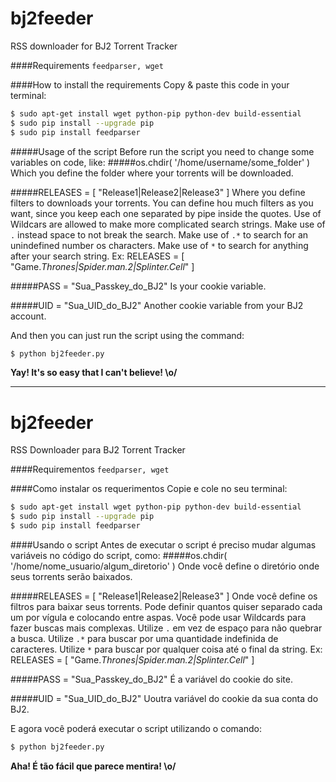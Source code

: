bj2feeder
=========

RSS downloader for BJ2 Torrent Tracker

####Requirements
```feedparser, wget```

####How to install the requirements
Copy & paste this code in your terminal:
```sh
$ sudo apt-get install wget python-pip python-dev build-essential 
$ sudo pip install --upgrade pip
$ sudo pip install feedparser
```

#####Usage of the script
Before run the script you need to change some variables on code, like:
#####os.chdir( '/home/username/some_folder' )
Which you define the folder where your torrents will be downloaded.

#####RELEASES = [ "Release1|Release2|Release3" ]
Where you define filters to downloads your torrents.
You can define hou much filters as you want, since you keep each one separated by pipe inside the quotes.
Use of Wildcars are allowed to make more complicated search strings.
Make use of ```.``` instead space to not break the search.
Make use of ```.*``` to search for an unindefined number os characters.
Make use of ```*``` to search for anything after your search string.
Ex: RELEASES = [ "Game.*Thrones|Spider.man.2|Splinter.Cell*" ]

#####PASS = "Sua_Passkey_do_BJ2"
Is your cookie variable.

#####UID = "Sua_UID_do_BJ2"
Another cookie variable from your BJ2 account.

And then you can just run the script using the command:
```sh
$ python bj2feeder.py
```

**Yay! It's so easy that I can't believe! \o/**

---

bj2feeder
=========

RSS Downloader para BJ2 Torrent Tracker

####Requirementos
```feedparser, wget```

####Como instalar os requerimentos
Copie e cole no seu terminal:
```sh
$ sudo apt-get install wget python-pip python-dev build-essential 
$ sudo pip install --upgrade pip
$ sudo pip install feedparser
```

####Usando o script
Antes de executar o script é preciso mudar algumas variáveis no código do script, como:
#####os.chdir( '/home/nome_usuario/algum_diretorio' )
Onde você define o diretório onde seus torrents serão baixados.

#####RELEASES = [ "Release1|Release2|Release3" ]
Onde você define os filtros para baixar seus torrents.
Pode definir quantos quiser separado cada um por vígula e colocando entre aspas.
Você pode usar Wildcards para fazer buscas mais complexas.
Utilize ```.``` em vez de espaço para não quebrar a busca.
Utilize ```.*``` para buscar por uma quantidade indefinida de caracteres.
Utilize ```*``` para buscar por qualquer coisa até o final da string.
Ex: RELEASES = [ "Game.*Thrones|Spider.man.2|Splinter.Cell*" ]

#####PASS = "Sua_Passkey_do_BJ2"
É a variável do cookie do site.

#####UID = "Sua_UID_do_BJ2"
Uoutra variável do cookie da sua conta do BJ2.

E agora você poderá executar o script utilizando o comando:
```sh
$ python bj2feeder.py
```

**Aha! É tão fácil que parece mentira! \o/**
